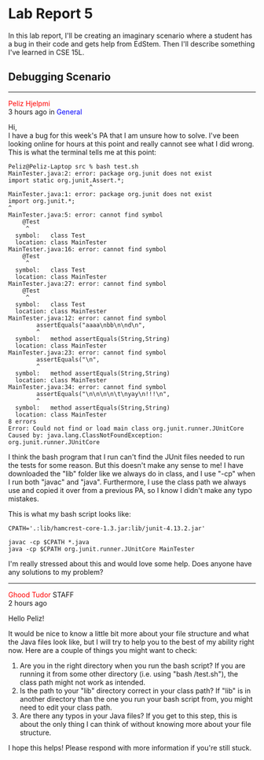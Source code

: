 # Lab Report 5
In this lab report, I'll be creating an imaginary scenario where a student has a bug in their code and gets help from EdStem. Then I'll describe something I've learned in CSE 15L.

## Debugging Scenario
---  
<span style="color:red">Peliz Hjelpmi</span>  
3 hours ago in <span style="color:blue">General</span>

Hi,  
I have a bug for this week's PA that I am unsure how to solve. I've been looking online for hours at this point and really cannot see what I did wrong. This is what the terminal tells me at this point:

```
Peliz@Peliz-Laptop src % bash test.sh
MainTester.java:2: error: package org.junit does not exist
import static org.junit.Assert.*;
                       ^
MainTester.java:1: error: package org.junit does not exist
import org.junit.*;
^
MainTester.java:5: error: cannot find symbol
    @Test
     ^
  symbol:   class Test
  location: class MainTester
MainTester.java:16: error: cannot find symbol
    @Test
     ^
  symbol:   class Test
  location: class MainTester
MainTester.java:27: error: cannot find symbol
    @Test
     ^
  symbol:   class Test
  location: class MainTester
MainTester.java:12: error: cannot find symbol
        assertEquals("aaaa\nbb\n\nd\n",
        ^
  symbol:   method assertEquals(String,String)
  location: class MainTester
MainTester.java:23: error: cannot find symbol
        assertEquals("\n",
        ^
  symbol:   method assertEquals(String,String)
  location: class MainTester
MainTester.java:34: error: cannot find symbol
        assertEquals("\n\n\n\n\t\nyay\n!!!\n",
        ^
  symbol:   method assertEquals(String,String)
  location: class MainTester
8 errors
Error: Could not find or load main class org.junit.runner.JUnitCore
Caused by: java.lang.ClassNotFoundException: org.junit.runner.JUnitCore
```
I think the bash program that I run can't find the JUnit files needed to run the tests for some reason. But this doesn't make any sense to me! I have downloaded the "lib" folder like we always do in class, and I use "-cp" when I run both "javac" and "java". Furthermore, I use the class path we always use and copied it over from a previous PA, so I know I didn't make any typo mistakes.

This is what my bash script looks like:
```
CPATH='.:lib/hamcrest-core-1.3.jar:lib/junit-4.13.2.jar'

javac -cp $CPATH *.java
java -cp $CPATH org.junit.runner.JUnitCore MainTester
```
I'm really stressed about this and would love some help. Does anyone have any solutions to my problem?

---
<span style="color:red">Ghood Tudor</span> STAFF  
2 hours ago

Hello Peliz!

It would be nice to know a little bit more about your file structure and what the Java files look like, but I will try to help you to the best of my ability right now. Here are a couple of things you might want to check:  
1. Are you in the right directory when you run the bash script? If you are running it from some other directory (i.e. using "bash <path>/test.sh"), the class path might not work as intended.
2. Is the path to your "lib" directory correct in your class path? If "lib" is in another directory than the one you run your bash script from, you might need to edit your class path.
3. Are there any typos in your Java files? If you get to this step, this is about the only thing I can think of without knowing more about your file structure.

I hope this helps! Please respond with more information if you're still stuck.
